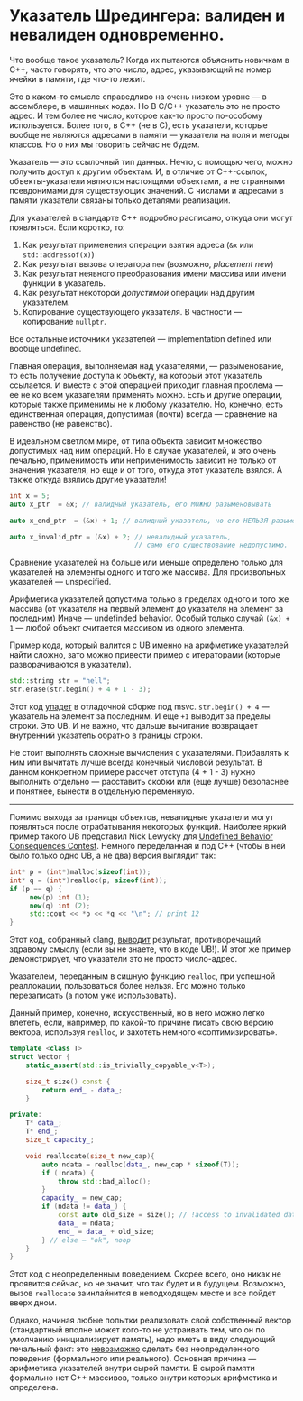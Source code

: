 # Указатель Шредингера: валиден и невалиден одновременно.

Что вообще такое указатель?
Когда их пытаются объяснить новичкам в C++, часто говорять, что это число, адрес, указывающий на номер ячейки в памяти, где что-то лежит.

Это в каком-то смысле справедливо на очень низком уровне — в ассемблере, в машинных кодах. Но В C/С++ указатель это не просто адрес. И тем более не число, которое как-то просто по-особому используется.
Более того, в C++ (не в C), есть указатели, которые вообще не являются адресами в памяти — указатели на поля и методы классов. Но о них мы говорить сейчас не будем.

Указатель — это ссылочный тип данных. Нечто, с помощью чего, можно получить доступ к другим объектам. И, в отличие от C++-ссылок, объекты-указатели являются настоящими объектами, а не странными псевдонимами для существующих значений. С числами и адресами в памяти указатели связаны только деталями реализации.

Для указателей в стандарте C++ подробно расписано, откуда они могут появляться.
Если коротко, то:
1. Как результат применения операции взятия адреса (`&x` или `std::addressof(x)`)
2. Как результат вызова оператора `new` (возможно, _placement new_)
3. Как результат неявного преобразования имени массива или имени функции в указатель.
4. Как результат некоторой _допустимой_ операции над другим указателем.
5. Копирование существующего указателя. В частности — копирование `nullptr`.

Все остальные источники указателей — implementation defined или вообще undefined.

Главная операция, выполняемая над указателями, — разыменование, то есть получение доступа
к объекту, на который этот указатель ссылается. И вместе с этой операцией приходит главная проблема — ее не ко всем указателям применять можно. Есть и другие операции, которые также применимы не к любому указателю.
Но, конечно, есть eдинственная операция, допустимая (почти) всегда — сравнение на равенство (не равенство).

В идеальном светлом мире, от типа объекта зависит множество допустимых над ним операций. Но в случае указателей, и это очень печально, применимость или неприменимость зависит не только от значения указателя, но еще и от того, откуда этот указатель взялся. А также откуда взялись другие указатели!

```C++
int x = 5;
auto x_ptr  = &x; // валидный указатель, его МОЖНО разыменовывать

auto x_end_ptr  = (&x) + 1; // валидный указатель, но его НЕЛЬЗЯ разыменовывать

auto x_invalid_ptr = (&x) + 2; // невалидный указатель,
                               // само его существование недопустимо.
```

Сравнение указателей на больше или меньше определено только для указателей на элементы одного и того же массива.
Для произвольных указателей — unspecified.

Арифметика указателей допустима только в пределах одного и того же массива (от указателя на первый элемент до указателя на элемент за последним) Иначе — undefinded behavior.
Особый только случай `(&x) + 1` — любой объект считается массивом из одного элемента.

Пример кода, который валится с UB именно на арифметике указателей найти сложно, зато можно привести пример с итераторами (которые разворачиваются в указатели).

```C++
std::string str = "hell";
str.erase(str.begin() + 4 + 1 - 3);
```

Этот код [упадет](https://rextester.com/GPVRKM58250) в отладочной сборке под msvc. `str.begin() + 4` — указатель на элемент за последним. И еще `+1`
выводит за пределы строки. Это UB. И не важно, что дальше вычитание возвращает внутренний указатель обратно в границы строки.

Не стоит выполнять сложные вычисления с указателями. Прибавлять к ним или вычитать лучше всегда конечный числовой результат. В данном конкретном примере рассчет отступа (4 + 1 - 3) нужно выполнить отдельно — расставить скобки или (еще лучше) безопаснее и понятнее, вынести в отдельную переменную.

-----------

Помимо выхода за границы объектов, невалидные указатели могут появляться после отрабатывания некоторых функций.
Наиболее яркий пример такого UB представил Nick Lewycky для [Undefined Behavior Consequences Contest](https://blog.regehr.org/archives/767). Немного переделанная и под C++ (чтобы в ней было только одно UB, а не два) версия выглядит так:

```C++
int* p = (int*)malloc(sizeof(int));
int* q = (int*)realloc(p, sizeof(int));
if (p == q) {
     new(p) int (1);
     new(q) int (2);
     std::cout << *p << *q << "\n"; // print 12
}
```

Этот код, собранный clang, [выводит](https://godbolt.org/z/31av9f) результат, противоречащий здравому смыслу (если вы не знаете, что в коде UB!). И этот же пример демонстрирует, что указатели это не просто число-адрес.

Указателем, переданным в сишную функцию `realloc`, при успешной реаллокации, пользоваться более нельзя. Его можно только перезаписать (а потом уже использовать).

Данный пример, конечно, искусственный, но в него можно легко влететь, если, например, по какой-то причине писать свою версию вектора, используя `realloc`, и захотеть немного «соптимизировать».


```C++
template <class T>
struct Vector {
    static_assert(std::is_trivially_copyable_v<T>);

    size_t size() const {
        return end_ - data_;
    }

private:
    T* data_;
    T* end_;
    size_t capacity_;

    void reallocate(size_t new_cap){
        auto ndata = realloc(data_, new_cap * sizeof(T));
        if (!ndata) {
            throw std::bad_alloc();
        }
        capacity_ = new_cap;
        if (ndata != data_) {
            const auto old_size = size(); // !access to invalidated data_!
            data_ = ndata;
            end_ = data_ + old_size;
        } // else — "ok", noop
    }
}
```

Этот код с неопределенным поведением. Скорее всего, оно никак не проявится сейчас, но не значит, что так будет и в будущем.
Возможно, вызов `reallocate` заинлайнится в неподходящем месте и все пойдет вверх дном.

Однако, начиная любые попытки реализовать свой собственный вектор (стандартный вполне может кого-то не устраивать тем, что он по умолчанию инициализирует память), надо иметь в виду следующий печальный факт: это [невозможно](https://stackoverflow.com/questions/60481204/dynamic-arrays-in-c-without-undefined-behavior) сделать без неопределенного поведения (формального или реального). Основная причина — арифметика указателей внутри сырой памяти. В сырой памяти формально нет C++ массивов, только внутри которых арифметика и определена.

